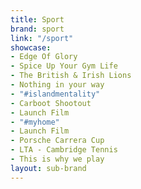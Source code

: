 ```yaml
---
title: Sport
brand: sport
link: "/sport"
showcase:
- Edge Of Glory
- Spice Up Your Gym Life
- The British & Irish Lions
- Nothing in your way
- "#islandmentality"
- Carboot Shootout
- Launch Film
- "#myhome"
- Launch Film
- Porsche Carrera Cup
- LTA - Cambridge Tennis
- This is why we play
layout: sub-brand
---
```


